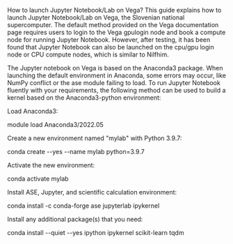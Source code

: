 How to launch Jupyter Notebook/Lab on Vega?
This guide explains how to launch Jupyter Notebook/Lab on Vega, the Slovenian national supercomputer. The default method provided on the Vega documentation page requires users to login to the Vega gpulogin node and book a compute node for running Jupyter Notebook. However, after testing, it has been found that Jupyter Notebook can also be launched on the cpu/gpu login node or CPU compute nodes, which is similar to Nilfhim.

The Jupyter notebook on Vega is based on the Anaconda3 package. When launching the default environment in Anaconda, some errors may occur, like NumPy conflict or the ase module failing to load. To run Jupyter Notebook fluently with your requirements, the following method can be used to build a kernel based on the Anaconda3-python environment:

Load Anaconda3:

module load Anaconda3/2022.05

Create a new environment named "mylab" with Python 3.9.7:

conda create --yes --name mylab python=3.9.7

Activate the new environment:

conda activate mylab

Install ASE, Jupyter, and scientific calculation environment:

conda install -c conda-forge ase jupyterlab ipykernel

Install any additional package(s) that you need:

conda install --quiet --yes ipython ipykernel scikit-learn tqdm

